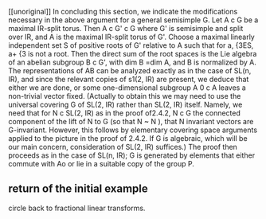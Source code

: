 [[unoriginal]]
In concluding this section, we indicate the modifications necessary in the
above argument for a general semisimple G. Let A c G be a maximal IR-split
torus. Then A c G' c G where G' is semisimple and split over IR, and A is the
maximal IR-split torus of G'. Choose a maximal linearly independent set S of
positive roots of G' relative to A such that for a, {3ES, a+ {3 is not a root. Then
the direct sum of the root spaces is the Lie algebra of an abelian subgroup
B c G', with dim B =dim A, and B is normalized by A. The representations
of AB can be analyzed exactly as in the case of SL(n, IR), and since the relevant
copies of s1(2, IR) are present, we deduce that either we are done, or some
one-dimensional subgroup A 0 c A leaves a non-trivial vector fixed. (Actually
to obtain this we may need to use the universal covering G of SL(2, IR) rather
than SL(2, IR) itself. Namely, we need that for N c SL(2, IR) as in the proof of2.4.2,
N c G the connected component of the lift of N to G (so that N ~ N ), that N
invariant vectors are G-invariant. However, this follows by elementary covering
space arguments applied to the picture in the proof of 2.4.2. If G is algebraic,
which will be our main concern, consideration of SL(2, IR) suffices.) The proof
then proceeds as in the case of SL(n, IR); G is generated by elements that either
commute with Ao or lie in a suitable copy of the group P.


## return of the initial example

circle back to fractional linear transforms.